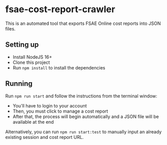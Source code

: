 # fsae-cost-report-crawler

This is an automated tool that exports FSAE Online cost reports into JSON files.

## Setting up

- Install NodeJS 16+
- Clone this project
- Run `npm install` to install the dependencies

## Running

Run `npm run start` and follow the instructions from the terminal window:
- You'll have to login to your account
- Then, you must click to manage a cost report
- After that, the process will begin automatically and a JSON file will be available at the end

Alternatively, you can run `npm run start:test` to manually input an already existing session and cost report URL.
